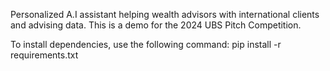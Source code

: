Personalized A.I assistant helping wealth advisors with international clients and advising data. This is a demo for the 2024 UBS Pitch Competition.

To install dependencies, use the following command: pip install -r requirements.txt
